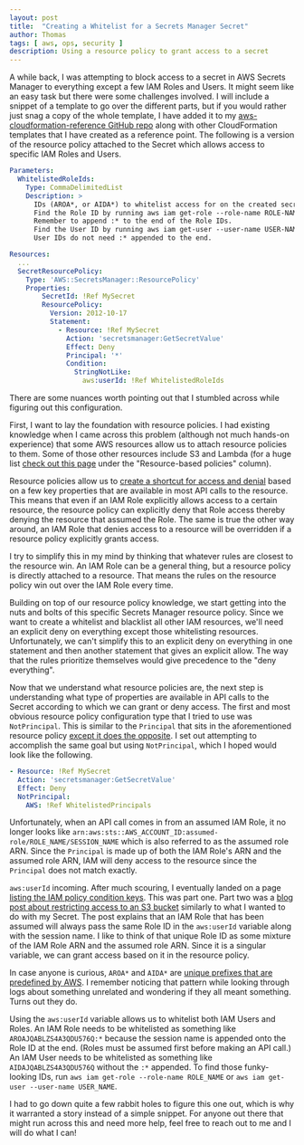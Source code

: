 ```yaml
---
layout: post
title:  "Creating a Whitelist for a Secrets Manager Secret"
author: Thomas
tags: [ aws, ops, security ]
description: Using a resource policy to grant access to a secret
---
```


A while back, I was attempting to block access to a secret in AWS Secrets Manager to everything except a few IAM Roles and Users. It might seem like an easy task but there were some challenges involved. I will include a snippet of a template to go over the different parts, but if you would rather just snag a copy of the whole template, I have added it to my [aws-cloudformation-reference GitHub repo](https://github.com/thomasstep/aws-cloudformation-reference/blob/master/secretsmanager/whitelisted-secret.yml) along with other CloudFormation templates that I have created as a reference point. The following is a version of the resource policy attached to the Secret which allows access to specific IAM Roles and Users.

```yml
Parameters:
  WhitelistedRoleIds:
    Type: CommaDelimitedList
    Description: >
      IDs (AROA*, or AIDA*) to whitelist access for on the created secret.
      Find the Role ID by running aws iam get-role --role-name ROLE-NAME.
      Remember to append :* to the end of the Role IDs.
      Find the User ID by running aws iam get-user --user-name USER-NAME.
      User IDs do not need :* appended to the end.

Resources:
  ...
  SecretResourcePolicy:
    Type: 'AWS::SecretsManager::ResourcePolicy'
    Properties:
        SecretId: !Ref MySecret
        ResourcePolicy:
          Version: 2012-10-17
          Statement:
            - Resource: !Ref MySecret
              Action: 'secretsmanager:GetSecretValue'
              Effect: Deny
              Principal: '*'
              Condition:
                StringNotLike:
                  aws:userId: !Ref WhitelistedRoleIds
```

There are some nuances worth pointing out that I stumbled across while figuring out this configuration.

First, I want to lay the foundation with resource policies. I had existing knowledge when I came across this problem (although not much hands-on experience) that some AWS resources allow us to attach resource policies to them. Some of those other resources include S3 and Lambda (for a huge list [check out this page](https://docs.aws.amazon.com/IAM/latest/UserGuide/reference_aws-services-that-work-with-iam.html) under the "Resource-based policies" column).

Resource policies allow us to [create a shortcut for access and denial](https://docs.aws.amazon.com/IAM/latest/UserGuide/reference_policies_evaluation-logic.html#policy-eval-denyallow) based on a few key properties that are available in most API calls to the resource. This means that even if an IAM Role explicitly allows access to a certain resource, the resource policy can explicitly deny that Role access thereby denying the resource that assumed the Role. The same is true the other way around, an IAM Role that denies access to a resource will be overridden if a resource policy explicitly grants access.

I try to simplify this in my mind by thinking that whatever rules are closest to the resource win. An IAM Role can be a general thing, but a resource policy is directly attached to a resource. That means the rules on the resource policy win out over the IAM Role every time.

Building on top of our resource policy knowledge, we start getting into the nuts and bolts of this specific Secrets Manager resource policy. Since we want to create a whitelist and blacklist all other IAM resources, we'll need an explicit deny on everything except those whitelisting resources. Unfortunately, we can't simplify this to an explicit deny on everything in one statement and then another statement that gives an explicit allow. The way that the rules prioritize themselves would give precedence to the "deny everything".

Now that we understand what resource policies are, the next step is understanding what type of properties are available in API calls to the Secret according to which we can grant or deny access. The first and most obvious resource policy configuration type that I tried to use was `NotPrincipal`. This is similar to the `Principal` that sits in the aforementioned resource policy [except it does the opposite](https://docs.aws.amazon.com/IAM/latest/UserGuide/reference_policies_elements_notprincipal.html#specifying-notprincipal). I set out attempting to accomplish the same goal but using `NotPrincipal`, which I hoped would look like the following.

```yml
- Resource: !Ref MySecret
  Action: 'secretsmanager:GetSecretValue'
  Effect: Deny
  NotPrincipal:
    AWS: !Ref WhitelistedPrincipals
```

Unfortunately, when an API call comes in from an assumed IAM Role, it no longer looks like `arn:aws:sts::AWS_ACCOUNT_ID:assumed-role/ROLE_NAME/SESSION_NAME` which is also referred to as the assumed role ARN. Since the `Principal` is made up of both the IAM Role's ARN and the assumed role ARN, IAM will deny access to the resource since the `Principal` does not match exactly.

`aws:userId` incoming. After much scouring, I eventually landed on a page [listing the IAM policy condition keys](https://docs.aws.amazon.com/IAM/latest/UserGuide/reference_policies_condition-keys.html#condition-keys-userid). This was part one. Part two was a [blog post about restricting access to an S3 bucket](https://aws.amazon.com/blogs/security/how-to-restrict-amazon-s3-bucket-access-to-a-specific-iam-role/) similarly to what I wanted to do with my Secret. The post explains that an IAM Role that has been assumed will always pass the same Role ID in the `aws:userId` variable along with the session name. I like to think of that unique Role ID as some mixture of the IAM Role ARN and the assumed role ARN. Since it is a singular variable, we can grant access based on it in the resource policy.

In case anyone is curious, `AROA*` and `AIDA*` are [unique prefixes that are predefined by AWS](https://docs.aws.amazon.com/IAM/latest/UserGuide/reference_identifiers.html#identifiers-unique-ids). I remember noticing that pattern while looking through logs about something unrelated and wondering if they all meant something. Turns out they do.

Using the `aws:userId` variable allows us to whitelist both IAM Users and Roles. An IAM Role needs to be whitelisted as something like `AROAJQABLZS4A3QDU576Q:*` because the session name is appended onto the Role ID at the end. (Roles must be assumed first before making an API call.) An IAM User needs to be whitelisted as something like `AIDAJQABLZS4A3QDU576Q` without the `:*` appended. To find those funky-looking IDs, run `aws iam get-role --role-name ROLE_NAME` or `aws iam get-user --user-name USER_NAME`.

I had to go down quite a few rabbit holes to figure this one out, which is why it warranted a story instead of a simple snippet. For anyone out there that might run across this and need more help, feel free to reach out to me and I will do what I can!
